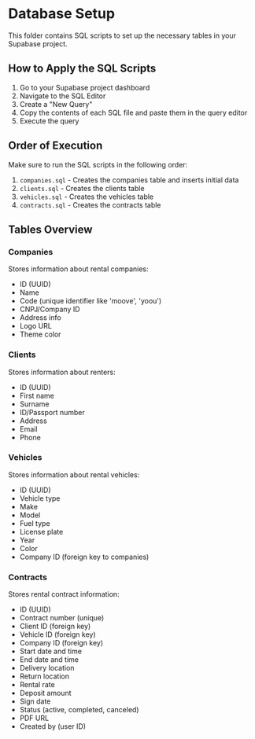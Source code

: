 
# Database Setup

This folder contains SQL scripts to set up the necessary tables in your Supabase project.

## How to Apply the SQL Scripts

1. Go to your Supabase project dashboard
2. Navigate to the SQL Editor
3. Create a "New Query"
4. Copy the contents of each SQL file and paste them in the query editor
5. Execute the query

## Order of Execution

Make sure to run the SQL scripts in the following order:

1. `companies.sql` - Creates the companies table and inserts initial data
2. `clients.sql` - Creates the clients table
3. `vehicles.sql` - Creates the vehicles table
4. `contracts.sql` - Creates the contracts table

## Tables Overview

### Companies
Stores information about rental companies:
- ID (UUID)
- Name
- Code (unique identifier like 'moove', 'yoou')
- CNPJ/Company ID
- Address info
- Logo URL
- Theme color

### Clients
Stores information about renters:
- ID (UUID)
- First name
- Surname
- ID/Passport number
- Address
- Email
- Phone

### Vehicles
Stores information about rental vehicles:
- ID (UUID)
- Vehicle type
- Make
- Model
- Fuel type
- License plate
- Year
- Color
- Company ID (foreign key to companies)

### Contracts
Stores rental contract information:
- ID (UUID)
- Contract number (unique)
- Client ID (foreign key)
- Vehicle ID (foreign key)
- Company ID (foreign key)
- Start date and time
- End date and time
- Delivery location
- Return location
- Rental rate
- Deposit amount
- Sign date
- Status (active, completed, canceled)
- PDF URL
- Created by (user ID)
